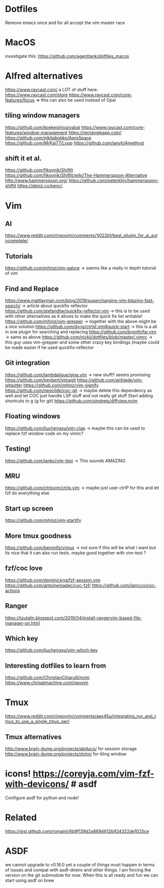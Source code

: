 # Dotfiles
Remove emacs once and for all accept the vim master race
# MacOS
investigate this: https://github.com/agenttank/dotfiles_macos
# Alfred alternatives
https://www.raycast.com/ a LOT of stuff here: https://www.raycast.com/store
https://www.raycast.com/core-features/focus => this can also be used instead of Opal
## tiling window managers
https://github.com/koekeishiya/yabai
https://www.raycast.com/core-features/window-management
https://rectangleapp.com/
https://github.com/nikitabobko/AeroSpace
https://github.com/MrKai77/Loop
https://github.com/ianyh/Amethyst
## shift it et al.
https://github.com/fikovnik/ShiftIt
https://github.com/fikovnik/ShiftIt/wiki/The-Hammerspoon-Alternative
http://www.hammerspoon.org/
https://github.com/peterklijn/hammerspoon-shiftit
https://deniz.co/penc/

# Vim 
## AI
https://www.reddit.com/r/neovim/comments/1j022b1/best_plugin_for_ai_autocomplete/
## Tutorials
https://github.com/mhinz/vim-galore -> seems like a really in depth tutorial of vim
## Find and Replace
https://www.mattlayman.com/blog/2019/supercharging-vim-blazing-fast-search/ -> article about quickfix reflector
https://github.com/stefandtw/quickfix-reflector.vim -> this is to be used with other alternatives as it allows to make the quick fix list writable!
https://github.com/mhinz/vim-grepper -> together with the above might be a nice solution
https://github.com/dyng/ctrlsf.vim#quick-start -> this is a all in one plugin for searching and replacing
https://github.com/brooth/far.vim -> same as above
https://github.com/nickjj/dotfiles/blob/master/.vimrc -> this guy uses vim-grepper and some other crazy key bindings (maybe could be made easier if he used quickfix-reflector
## Git integration
https://github.com/lambdalisue/gina.vim  -> new stuff!! seems promising
https://github.com/jreybert/vimagit
https://github.com/airblade/vim-gitgutter
https://github.com/mhinz/vim-signify
https://github.com/neoclide/coc-git -> maybe delete this dependency as well and let COC just handle LSP stuff and not really git stuff
Start adding shortcuts to <Leader>g (g for git)
https://github.com/sindrets/diffview.nvim
## Floating windows
https://github.com/liuchengxu/vim-clap -> maybe this can be used to replace fzf window code on my vimrc?
## Testing!
https://github.com/janko/vim-test -> This sounds AMAZING
## MRU
https://github.com/ctrlpvim/ctrlp.vim -> maybe just user ctrlP for this and let fzf do everything else
## Start up screen
https://github.com/mhinz/vim-startify
## More tmux goodness
https://github.com/benmills/vimux -> not sure if this will be what i want but its nice that it can also run tests. maybe good together with vim-test ?
## fzf/coc love
https://github.com/dominickng/fzf-session.vim
https://github.com/antoinemadec/coc-fzf/
https://github.com/iamcco/coc-actions
## Ranger
https://tzutalin.blogspot.com/2019/04/install-rangervim-based-file-manager-on.html
## Which key
https://github.com/liuchengxu/vim-which-key

## Interesting dotfiles to learn from
https://github.com/ChristianChiarulli/nvim
https://www.chrisatmachine.com/neovim


# Tmux
https://www.reddit.com/r/neovim/comments/aex45u/integrating_nvr_and_tmux_to_use_a_single_tmux_per/
## Tmux alternatives
http://www.brain-dump.org/projects/abduco/ for session storage
http://www.brain-dump.org/projects/dvtm/ for tiling window
# icons!  https://coreyja.com/vim-fzf-with-devicons/ # asdf
Configure asdf for python and node!

# Related
https://gist.github.com/romainl/4b9f139d2a8694612b924322de1025ce

# ASDF

we cannot upgrade to v0.16.0 yet a couple of things must happen in terms of issues and compat with asdf-direnv and other things.
I am forcing the version on the git submodule for now.
When this is all ready and fun we can start using asdf on brew
